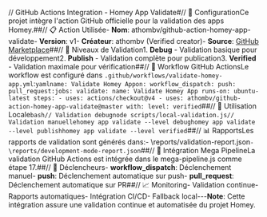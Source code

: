 // GitHub Actions Integration - Homey App Validate#// 🚀 ConfigurationCe projet intègre l'action GitHub officielle pour la validation des apps Homey.##// 📋 Action Utilisée- **Nom**: athombv/github-action-homey-app-validate- **Version**: v1- **Créateur**: athombv (Verified creator)- **Source**: [GitHub Marketplace](https://github.com/marketplace/actions/homey-app-validate)##// 🎯 Niveaux de Validation1. **Debug** - Validation basique pour développement2. **Publish** - Validation complète pour publication3. **Verified** - Validation maximale pour vérification##// 📁 Workflow GitHub ActionsLe workflow est configuré dans `.github/workflows/validate-homey-app.yml`:```yamlname: Validate Homey Appon: workflow_dispatch: push: pull_request:jobs: validate: name: Validate Homey App runs-on: ubuntu-latest steps: - uses: actions/checkout@v4 - uses: athombv/github-action-homey-app-validate@master with: level: verified```##// 🔧 Utilisation Locale```bash// Validation debugnode scripts/local-validation.js// Validation manuellehomey app validate --level debughomey app validate --level publishhomey app validate --level verified```##// 📊 RapportsLes rapports de validation sont générés dans:- \reports/validation-report.json`- \reports/development-mode-report.json`##// 🎯 Intégration Mega PipelineLa validation GitHub Actions est intégrée dans le mega-pipeline.js comme étape 17.##// 🔄 Déclencheurs- **workflow_dispatch**: Déclenchement manuel- **push**: Déclenchement automatique sur push- **pull_request**: Déclenchement automatique sur PR##// 📈 Monitoring- Validation continue- Rapports automatiques- Intégration CI/CD- Fallback local---**Note**: Cette intégration assure une validation continue et automatisée du projet Homey.